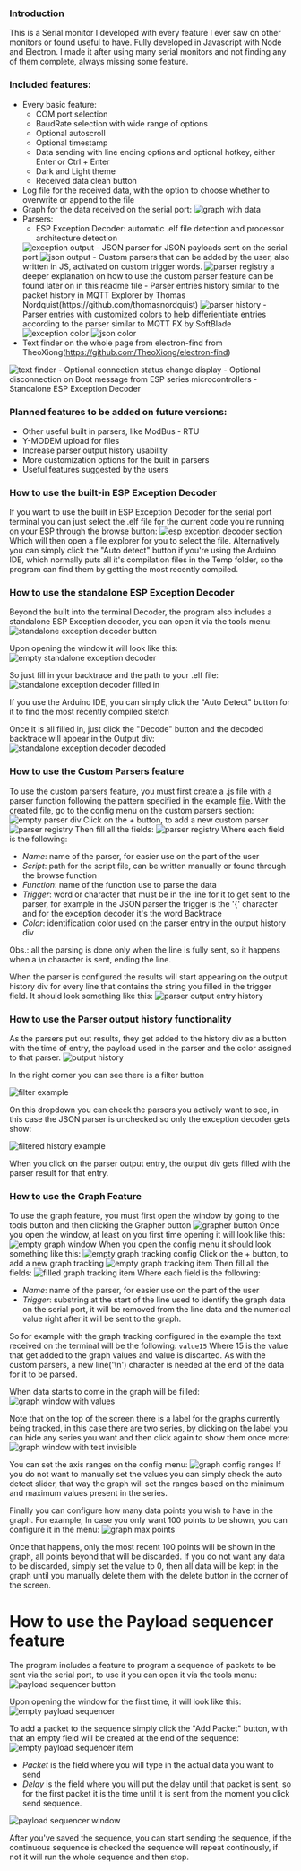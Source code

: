 ### Introduction
This is a Serial monitor I developed with every feature I ever saw on other monitors or found useful to have. Fully developed in Javascript with Node and Electron. I made it after using many serial monitors and not finding any of them complete, always missing some feature.

### Included features:
- Every basic feature:
    - COM port selection
    - BaudRate selection with wide range of options
    - Optional autoscroll
    - Optional timestamp
    - Data sending with line ending options and optional hotkey, either Enter or Ctrl + Enter
    - Dark and Light theme
    - Received data clean button
- Log file for the received data, with the option to choose whether to overwrite or append to the file
- Graph for the data received on the serial port:
    <img src="/documentation/graph window with values.png" alt="graph with data">
- Parsers:
    - ESP Exception Decoder: automatic .elf file detection and processor architecture detection
    <img src="/documentation/exception decoder output.png" alt="exception output">
    - JSON parser for JSON payloads sent on the serial port
    <img src="/documentation/json output.png" alt="json output">
    - Custom parsers that can be added by the user, also written in JS, activated on custom trigger words.
    <img src="/documentation/custom parser registry.png" alt="parser registry">
    a deeper explanation on how to use the custom parser feature can be found later on in this readme file
    - Parser entries history similar to the packet history in MQTT Explorer by Thomas Nordquist(https://github.com/thomasnordquist)  
    <img src="/documentation/parser output entry history.png" alt="parser history">  
    - Parser entries with customized colors to help differientiate entries according to the parser similar to MQTT FX by SoftBlade    
    <img src="/documentation/exception decoder parser color.png" alt="exception color">
    <img src="/documentation/json parser color.png" alt="json color">
- Text finder on the whole page from electron-find from TheoXiong(https://github.com/TheoXiong/electron-find)
<img src="/documentation/text finder.png" alt="text finder">
- Optional connection status change display
- Optional disconnection on Boot message from ESP series microcontrollers
- Standalone ESP Exception Decoder

### Planned features to be added on future versions:
- Other useful built in parsers, like ModBus - RTU
- Y-MODEM upload for files
- Increase parser output history usability
- More customization options for the built in parsers
- Useful features suggested by the users

### How to use the built-in ESP Exception Decoder
If you want to use the built in ESP Exception Decoder for the serial port terminal you can just select the .elf file for the current code you're running on your ESP through the browse button:
<img src="/documentation/esp exception decoder section.png" alt="esp exception decoder section">
Which will then open a file explorer for you to select the file. Alternatively you can simply click the "Auto detect" button if you're using the Arduino IDE, which normally puts all it's compilation files in the Temp folder, so the program can find them by getting the most recently compiled.

### How to use the standalone ESP Exception Decoder
Beyond the built into the terminal Decoder, the program also includes a standalone ESP Exception decoder, you can open it via the tools menu:
<img src="/documentation/standalone exception decoder button.png" alt="standalone exception decoder button">

Upon opening the window it will look like this:
<img src="/documentation/empty standalone exception decoder.png" alt="empty standalone exception decoder">

So just fill in your backtrace and the path to your .elf file:
<img src="/documentation/standalone exception decoder filled in.png" alt="standalone exception decoder filled in">

If you use the Arduino IDE, you can simply click the "Auto Detect" button for it to find the most recently compiled sketch

Once it is all filled in, just click the "Decode" button and the decoded backtrace will appear in the Output div:
<img src="/documentation/standalone exception decoder decoded.png" alt="standalone exception decoder decoded">

### How to use the Custom Parsers feature
To use the custom parsers feature, you must first create a .js file with a parser function following the pattern specified in the example [file](/documentation/customParserExample.js). With the created file, go to the config menu on the custom parsers section:
<img src="/documentation/empty custom parser div.png" alt="empty parser div">
Click on the + button, to add a new custom parser
<img src="/documentation/empty custom parser registry.png" alt="parser registry">
Then fill all the fields:
<img src="/documentation/custom parser registry.png" alt="parser registry">
Where each field is the following:
- *Name*: name of the parser, for easier use on the part of the user
- *Script*: path for the script file, can be written manually or found through the browse function
- *Function*: name of the function use to parse the data
- *Trigger*: word or character that must be in the line for it to get sent to the parser, for example in the JSON parser the trigger is the '{' character and for the exception decoder it's the word Backtrace
- *Color*: identification color used on the parser entry in the output history div

Obs.: all the parsing is done only when the line is fully sent, so it happens when a \n character is sent, ending the line.

When the parser is configured the results will start appearing on the output history div for every line that contains the string you filled in the trigger field. It should look something like this:
<img src="/documentation/parser output entry history.png" alt="parser output entry history">

### How to use the Parser output history functionality
As the parsers put out results, they get added to the history div as a button with the time of entry, the payload used in the parser and the color assigned to that parser. 
<img src="/documentation/output history example.png" alt="output history">

In the right corner you can see there is a filter button

<img src="/documentation/filter example.png" alt="filter example">

On this dropdown you can check the parsers you actively want to see, in this case the JSON parser is unchecked so only the exception decoder gets show:

<img src="/documentation/filtered history example.png" alt="filtered history example">

When you click on the parser output entry, the output div gets filled with the parser result for that entry.

### How to use the Graph Feature

To use the graph feature, you must first  open the window by going to the tools button and then clicking the Grapher button
<img src="/documentation/grapher button.png" alt="grapher button">
Once you open the window, at least on you first time opening it will look like this:
<img src="/documentation/empty graph window.png" alt="empty graph window">
When you open the config menu it should look something like this:
<img src="/documentation/graph tracking empty.png" alt="empty graph tracking config">
Click on the + button, to add a new graph tracking
<img src="/documentation/empty graph tracking item.png" alt="empty graph tracking item">
Then fill all the fields:
<img src="/documentation/filled graph tracking item.png" alt="filled graph tracking item">
Where each field is the following:
- *Name*: name of the parser, for easier use on the part of the user
- *Trigger*: substring at the start of the line used to identify the graph data on the serial port, it will be removed from the line data and the numerical value right after it will be sent to the graph.

So for example with the graph tracking configured in the example the text received on the terminal will be the following:
`value15`
Where 15 is the value that get added to the graph values and value is discarted. As with the custom parsers, a new line('\n') character is needed at the end of the data for it to be parsed.

When data starts to come in the graph will be filled:
<img src="/documentation/graph window with values.png" alt="graph window with values">

Note that on the top of the screen there is a label for the graphs currently being tracked, in this case there are two series, by clicking on the label you can hide any series you want and then click again to show them once more:
<img src="/documentation/graph window with test invisible.png" alt="graph window with test invisible">

You can set the axis ranges on the config menu:
<img src="/documentation/graph config ranges.png" alt="graph config ranges">
If you do not want to manually set the values you can simply check the auto detect slider, that way the graph will set the ranges based on the minimum and maximum values present in the series.

Finally you can configure how many data points you wish to have in the graph. For example, In case you only want 100 points to be shown, you can configure it in the menu:
<img src="/documentation/graph max points.png" alt="graph max points">

Once that happens, only the most recent 100 points will be shown in the graph, all points beyond that will be discarded.
If you do not want any data to be discarded, simply set the value to 0, then all data will be kept in the graph until you manually delete them with the delete button in the corner of the screen.


# How to use the Payload sequencer feature
The program includes a feature to program a sequence of packets to be sent via the serial port, to use it you can open it via the tools menu:
<img src="/documentation/payload sequencer button.png" alt="payload sequencer button">

Upon opening the window for the first time, it will look like this:
<img src="/documentation/empty payload sequencer.png" alt="empty payload sequencer">

To add a packet to the sequence simply click the "Add Packet" button, with that an empty field will be created at the end of the sequence:
<img src="/documentation/empty payload sequencer item.png" alt="empty payload sequencer item">

- *Packet* is the field where you will type in the actual data you want to send
- *Delay* is the field where you will put the delay until that packet is sent, so for the first packet it is the time until it is sent from the moment you click send sequence.

<img src="/documentation/payload sequencer window.png" alt="payload sequencer window">

After you've saved the sequence, you can start sending the sequence, if the continuous sequence is checked the sequence will repeat continously, if not it will run the whole sequence and then stop.


